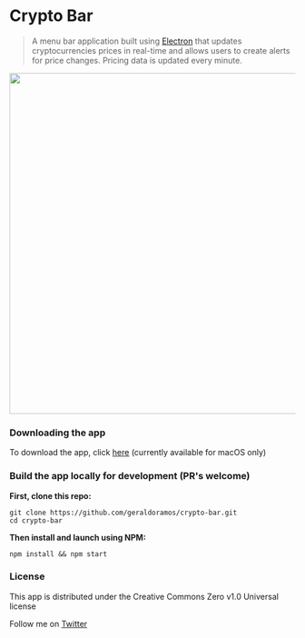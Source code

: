 # Crypto Bar

> A menu bar application built using [Electron](https://github.com/electron) that updates cryptocurrencies prices in real-time and allows users to create alerts for price changes. Pricing data is updated every minute.

<p align="center"><img src="https://firebasestorage.googleapis.com/v0/b/crypto-bar.appspot.com/o/crypto-bar.gif?alt=media&token=18d103c7-31b4-4089-852a-bab822defddd" width="600"/></p>


### Downloading the app

To download the app, click [here](https://github.com/geraldoramos/crypto-bar/releases/latest) (currently available for macOS only)

### Build the app locally for development (PR's welcome)

**First, clone this repo:**
 ```
git clone https://github.com/geraldoramos/crypto-bar.git
cd crypto-bar
 ```

**Then install and launch using NPM:**
```
npm install && npm start
 ```


### License
This app is distributed under the Creative Commons Zero v1.0 Universal license

Follow me on [Twitter](http://twitter.com/geraldoramos)
